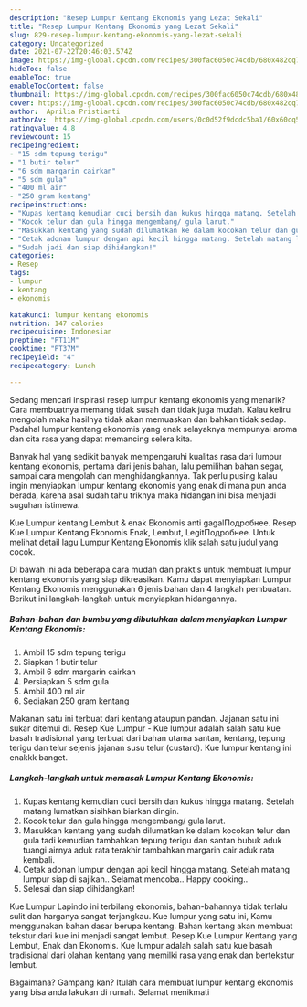 ```yaml
---
description: "Resep Lumpur Kentang Ekonomis yang Lezat Sekali"
title: "Resep Lumpur Kentang Ekonomis yang Lezat Sekali"
slug: 829-resep-lumpur-kentang-ekonomis-yang-lezat-sekali
category: Uncategorized
date: 2021-07-22T20:46:03.574Z
image: https://img-global.cpcdn.com/recipes/300fac6050c74cdb/680x482cq70/lumpur-kentang-ekonomis-foto-resep-utama.jpg
hideToc: false
enableToc: true
enableTocContent: false
thumbnail: https://img-global.cpcdn.com/recipes/300fac6050c74cdb/680x482cq70/lumpur-kentang-ekonomis-foto-resep-utama.jpg
cover: https://img-global.cpcdn.com/recipes/300fac6050c74cdb/680x482cq70/lumpur-kentang-ekonomis-foto-resep-utama.jpg
author:  Aprilia Pristianti
authorAv:  https://img-global.cpcdn.com/users/0c0d52f9dcdc5ba1/60x60cq50/avatar.jpg
ratingvalue: 4.8
reviewcount: 15
recipeingredient:
- "15 sdm tepung terigu"
- "1 butir telur"
- "6 sdm margarin cairkan"
- "5 sdm gula"
- "400 ml air"
- "250 gram kentang"
recipeinstructions:
- "Kupas kentang kemudian cuci bersih dan kukus hingga matang. Setelah matang lumatkan sisihkan biarkan dingin."
- "Kocok telur dan gula hingga mengembang/ gula larut."
- "Masukkan kentang yang sudah dilumatkan ke dalam kocokan telur dan gula tadi kemudian tambahkan tepung terigu dan santan bubuk aduk tuangi airnya aduk rata terakhir tambahkan margarin cair aduk rata kembali."
- "Cetak adonan lumpur dengan api kecil hingga matang. Setelah matang lumpur siap di sajikan..  Selamat mencoba.. Happy cooking.."
- "Sudah jadi dan siap dihidangkan!"
categories:
- Resep
tags:
- lumpur
- kentang
- ekonomis

katakunci: lumpur kentang ekonomis 
nutrition: 147 calories
recipecuisine: Indonesian
preptime: "PT11M"
cooktime: "PT37M"
recipeyield: "4"
recipecategory: Lunch

---
```



Sedang mencari inspirasi resep lumpur kentang ekonomis yang menarik? Cara membuatnya memang tidak susah dan tidak juga mudah. Kalau keliru mengolah maka hasilnya tidak akan memuaskan dan bahkan tidak sedap. Padahal lumpur kentang ekonomis yang enak selayaknya mempunyai aroma dan cita rasa yang dapat memancing selera kita.


Banyak hal yang sedikit banyak mempengaruhi kualitas rasa dari lumpur kentang ekonomis, pertama dari jenis bahan, lalu pemilihan bahan segar, sampai cara mengolah dan menghidangkannya. Tak perlu pusing kalau ingin menyiapkan lumpur kentang ekonomis yang enak di mana pun anda berada, karena asal sudah tahu triknya maka hidangan ini bisa menjadi suguhan istimewa.

Kue Lumpur kentang Lembut &amp; enak Ekonomis anti gagalПодробнее. Resep Kue Lumpur Kentang Ekonomis Enak, Lembut, LegitПодробнее. Untuk melihat detail lagu Lumpur Kentang Ekonomis klik salah satu judul yang cocok.


Di bawah ini ada beberapa cara mudah dan praktis untuk membuat lumpur kentang ekonomis yang siap dikreasikan. Kamu dapat menyiapkan Lumpur Kentang Ekonomis menggunakan 6 jenis bahan dan 4 langkah pembuatan. Berikut ini langkah-langkah untuk menyiapkan hidangannya.

<!--inarticleads1-->

##### Bahan-bahan dan bumbu yang dibutuhkan dalam menyiapkan Lumpur Kentang Ekonomis:

1. Ambil 15 sdm tepung terigu
1. Siapkan 1 butir telur
1. Ambil 6 sdm margarin cairkan
1. Persiapkan 5 sdm gula
1. Ambil 400 ml air
1. Sediakan 250 gram kentang


Makanan satu ini terbuat dari kentang ataupun pandan. Jajanan satu ini sukar ditemui di. Resep Kue Lumpur - Kue lumpur adalah salah satu kue basah tradisional yang terbuat dari bahan utama santan, kentang, tepung terigu dan telur sejenis jajanan susu telur (custard). Kue lumpur kentang ini enakkk banget. 

<!--inarticleads2-->

##### Langkah-langkah untuk memasak Lumpur Kentang Ekonomis:

1. Kupas kentang kemudian cuci bersih dan kukus hingga matang. Setelah matang lumatkan sisihkan biarkan dingin.
1. Kocok telur dan gula hingga mengembang/ gula larut.
1. Masukkan kentang yang sudah dilumatkan ke dalam kocokan telur dan gula tadi kemudian tambahkan tepung terigu dan santan bubuk aduk tuangi airnya aduk rata terakhir tambahkan margarin cair aduk rata kembali.
1. Cetak adonan lumpur dengan api kecil hingga matang. Setelah matang lumpur siap di sajikan..  Selamat mencoba.. Happy cooking..
1. Selesai dan siap dihidangkan!

Kue Lumpur Lapindo ini terbilang ekonomis, bahan-bahannya tidak terlalu sulit dan harganya sangat terjangkau. Kue lumpur yang satu ini, Kamu menggunakan bahan dasar berupa kentang. Bahan kentang akan membuat tekstur dari kue ini menjadi sangat lembut. Resep Kue Lumpur Kentang yang Lembut, Enak dan Ekonomis. Kue lumpur adalah salah satu kue basah tradisional dari olahan kentang yang memilki rasa yang enak dan bertekstur lembut. 

Bagaimana? Gampang kan? Itulah cara membuat lumpur kentang ekonomis yang bisa anda lakukan di rumah. Selamat menikmati
